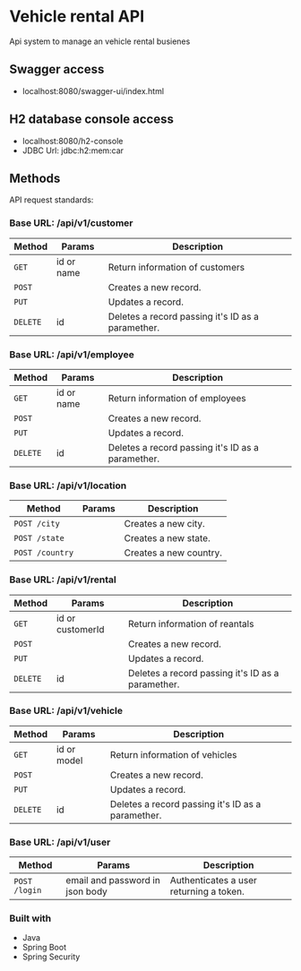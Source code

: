 # Vehicle rental API
Api system to manage an vehicle rental busienes

## Swagger access
- localhost:8080/swagger-ui/index.html

## H2 database console access
- localhost:8080/h2-console
- JDBC Url: jdbc:h2:mem:car

## Methods
API request standards:

### Base URL: /api/v1/customer

| Method | Params | Description |
|---|---|---|
| `GET` | id or name | Return information of customers |
| `POST` || Creates a new record. |
| `PUT` || Updates a record. |
| `DELETE` | id | Deletes a record passing it's ID as a paramether. |

### Base URL: /api/v1/employee

| Method | Params | Description |
|---|---|---|
| `GET` | id or name | Return information of employees|
| `POST` || Creates a new record. |
| `PUT` || Updates a record. |
| `DELETE` | id | Deletes a record passing it's ID as a paramether. |

### Base URL: /api/v1/location

| Method | Params | Description |
|---|---|---|
| `POST /city` || Creates a new city. |
| `POST /state` || Creates a new state. |
| `POST /country` || Creates a new country. |

### Base URL: /api/v1/rental

| Method | Params | Description |
|---|---|---|
| `GET` | id or customerId | Return information of reantals|
| `POST` || Creates a new record. |
| `PUT` || Updates a record. |
| `DELETE` | id | Deletes a record passing it's ID as a paramether. |

### Base URL: /api/v1/vehicle

| Method | Params | Description |
|---|---|---|
| `GET` | id or model | Return information of vehicles|
| `POST` || Creates a new record. |
| `PUT` || Updates a record. |
| `DELETE` | id | Deletes a record passing it's ID as a paramether. |

### Base URL: /api/v1/user

| Method | Params | Description |
|---|---|---|
| `POST /login` | email and password in json body| Authenticates a user returning a token. |


### Built with

- Java
- Spring Boot
- Spring Security
